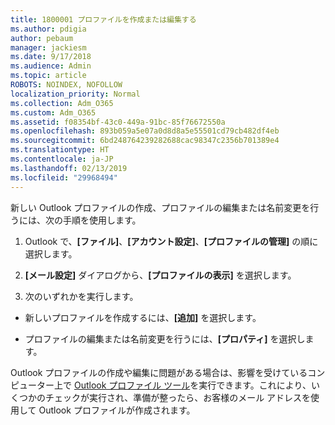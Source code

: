 ```yaml
---
title: 1800001 プロファイルを作成または編集する
ms.author: pdigia
author: pebaum
manager: jackiesm
ms.date: 9/17/2018
ms.audience: Admin
ms.topic: article
ROBOTS: NOINDEX, NOFOLLOW
localization_priority: Normal
ms.collection: Adm_O365
ms.custom: Adm_O365
ms.assetid: f08354bf-43c0-449a-91bc-85f76672550a
ms.openlocfilehash: 893b059a5e07a0d8d8a5e55501cd79cb482df4eb
ms.sourcegitcommit: 6bd248764239282688cac98347c2356b701389e4
ms.translationtype: HT
ms.contentlocale: ja-JP
ms.lasthandoff: 02/13/2019
ms.locfileid: "29968494"
---
```

新しい Outlook プロファイルの作成、プロファイルの編集または名前変更を行うには、次の手順を使用します。
  
1. Outlook で、**[ファイル]**、**[アカウント設定]**、**[プロファイルの管理]** の順に選択します。
    
2. **[メール設定]** ダイアログから、**[プロファイルの表示]** を選択します。
    
3. 次のいずれかを実行します。
    
  - 新しいプロファイルを作成するには、**[追加]** を選択します。
    
  - プロファイルの編集または名前変更を行うには、**[プロパティ]** を選択します。
    
Outlook プロファイルの作成や編集に問題がある場合は、影響を受けているコンピューター上で [Outlook プロファイル ツール](https://aka.ms/SaRA-OutlookSetupProfile)を実行できます。これにより、いくつかのチェックが実行され、準備が整ったら、お客様のメール アドレスを使用して Outlook プロファイルが作成されます。 
  

